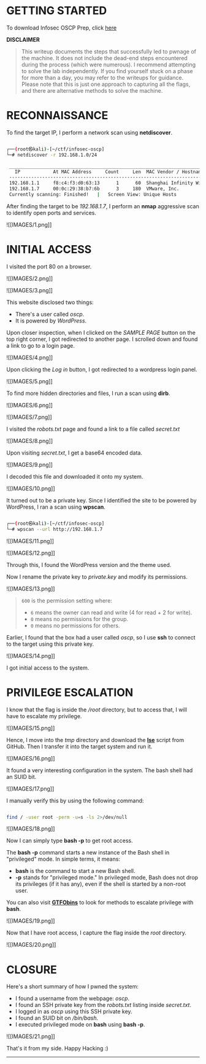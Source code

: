 # GETTING STARTED

To download Infosec OSCP Prep, click [here](https://www.vulnhub.com/entry/infosec-prep-oscp,508/)

**DISCLAIMER**
> This writeup documents the steps that successfully led to pwnage of the machine. It does not include the dead-end steps encountered during the process (which were numerous). I recommend attempting to solve the lab independently. If you find yourself stuck on a phase for more than a day, you may refer to the writeups for guidance. Please note that this is just one approach to capturing all the flags, and there are alternative methods to solve the machine.

# RECONNAISSANCE

To find the target IP, I perform a network scan using **netdiscover**.

```bash

┌──(root㉿kali)-[~/ctf/infosec-oscp]
└─# netdiscover -r 192.168.1.0/24  

 _____________________________________________________________________________
   IP            At MAC Address     Count     Len  MAC Vendor / Hostname      
 -----------------------------------------------------------------------------                
 192.168.1.1     f8:c4:f3:d0:63:13      1      60  Shanghai Infinity Wireless Technologies    
 192.168.1.7     00:0c:29:38:b7:6b      3     180  VMware, Inc.                                                                                                            
 Currently scanning: Finished!   |   Screen View: Unique Hosts
```

After finding the target to be *192.168.1.7*, I perform an **nmap** aggressive scan to identify open ports and services.

![[IMAGES/1.png]]

# INITIAL ACCESS

I visited the port 80 on a browser.

![[IMAGES/2.png]]

![[IMAGES/3.png]]

This website disclosed two things:
- There's a user called *oscp*.
- It is powered by *WordPress*.

Upon closer inspection, when I clicked on the *SAMPLE PAGE* button on the top right corner, I got redirected to another page. I scrolled down and found a link to go to a login page.

![[IMAGES/4.png]]

Upon clicking the *Log in* button, I got redirected to a wordpress login panel.

![[IMAGES/5.png]]

To find more hidden directories and files, I run a scan using **dirb**.

![[IMAGES/6.png]]

![[IMAGES/7.png]]

I visited the *robots.txt* page and found a link to a file called *secret.txt*

![[IMAGES/8.png]]

Upon visiting *secret.txt*, I get a base64 encoded data.

![[IMAGES/9.png]]

I decoded this file and downloaded it onto my system.

![[IMAGES/10.png]]

It turned out to be a private key. Since I identified the site to be powered by WordPress, I ran a scan using **wpscan**.

```bash

┌──(root㉿kali)-[~/ctf/infosec-oscp]
└─# wpscan --url http://192.168.1.7
```

![[IMAGES/11.png]]

![[IMAGES/12.png]]

Through this, I found the WordPress version and the theme used.

Now I rename the private key to *private.key* and modify its permissions.

![[IMAGES/13.png]]

>`600` is the permission setting where:
>- `6` means the owner can read and write (4 for read + 2 for write).
>- `0` means no permissions for the group.
>- `0` means no permissions for others.

Earlier, I found that the box had a user called *oscp*, so I use **ssh** to connect to the target using this private key.

![[IMAGES/14.png]]

I got initial access to the system.
# PRIVILEGE ESCALATION

I know that the flag is inside the */root* directory, but to access that, I will have to escalate my privilege.

![[IMAGES/15.png]]

Hence, I move into the *tmp* directory and download the **[lse](https://github.com/diego-treitos/linux-smart-enumeration)** script from GitHub. Then I transfer it into the target system and run it.

![[IMAGES/16.png]]

It found a very interesting configuration in the system. The bash shell had an SUID bit.

![[IMAGES/17.png]]

I manually verify this by using the following command:

```bash

find / -user root -perm -u=s -ls 2>/dev/null
```

![[IMAGES/18.png]]

Now I can simply type **bash -p** to get root access.

The **bash -p** command starts a new instance of the Bash shell in "privileged" mode. In simple terms, it means:
- **bash** is the command to start a new Bash shell.
- **-p** stands for "privileged mode."
In privileged mode, Bash does not drop its privileges (if it has any), even if the shell is started by a non-root user.

You can also visit **[GTFObins](https://gtfobins.github.io)** to look for methods to escalate privilege with **bash**.

![[IMAGES/19.png]]

Now that I have root access, I capture the flag inside the *root* directory.

![[IMAGES/20.png]]
# CLOSURE

Here's a short summary of how I pwned the system:
- I found a username from the webpage: *oscp*.
- I found an SSH private key from the *robots.txt* listing inside *secret.txt*.
- I logged in as *oscp* using this SSH private key.
- I found an SUID bit on */bin/bash*.
- I executed privileged mode on **bash** using **bash -p**.

![[IMAGES/21.png]]

That's it from my side. Happy Hacking :)

------------------------------------------------------------------------------------
